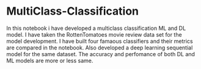 # MultiClass-Classification

In this notebook i have developed a multiclass classification ML and DL model.
I have taken the RottenTomatoes movie review data set for the model development. I have built four famaous classifiers and
their metrics are compared in the notebook. 
Also developed a deep learning sequential model for the same dataset.
The accuracy and perfomance of both DL and ML models are more or less same. 
